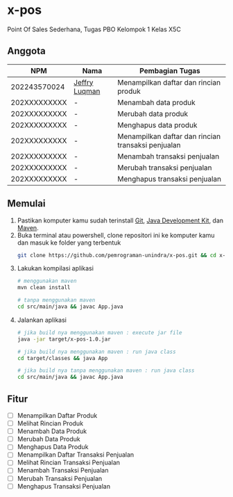 # x-pos
Point Of Sales Sederhana, Tugas PBO Kelompok 1 Kelas X5C

## Anggota

NPM          | Nama                                                        | Pembagian Tugas
-------------|-------------------------------------------------------------|--------------------------
202243570024 | [Jeffry Luqman](https://github.com/jeffry-luqman)           | Menampilkan daftar dan rincian produk
202XXXXXXXXX | -                                                           | Menambah data produk
202XXXXXXXXX | -                                                           | Merubah data produk
202XXXXXXXXX | -                                                           | Menghapus data produk
202XXXXXXXXX | -                                                           | Menampilkan daftar dan rincian transaksi penjualan
202XXXXXXXXX | -                                                           | Menambah transaksi penjualan
202XXXXXXXXX | -                                                           | Merubah transaksi penjualan
202XXXXXXXXX | -                                                           | Menghapus transaksi penjualan

## Memulai
1. Pastikan komputer kamu sudah terinstall [Git](https://git-scm.com/), [Java Development Kit](http://jdk.java.net/), dan [Maven](https://maven.apache.org/download.cgi).
2. Buka terminal atau powershell, clone repositori ini ke komputer kamu dan masuk ke folder yang terbentuk
	```bash
	git clone https://github.com/pemrograman-unindra/x-pos.git && cd x-pos
	```
3. Lakukan kompilasi aplikasi
	```bash
	# menggunakan maven
	mvn clean install

	# tanpa menggunakan maven
	cd src/main/java && javac App.java
	```
4. Jalankan aplikasi
	```bash
	# jika build nya menggunakan maven : execute jar file
	java -jar target/x-pos-1.0.jar

	# jika build nya menggunakan maven : run java class
	cd target/classes && java App

	# jika build nya tanpa menggunakan maven : run java class
	cd src/main/java && javac App.java
	```

## Fitur
- [ ] Menampilkan Daftar Produk
- [ ] Melihat Rincian Produk
- [ ] Menambah Data Produk
- [ ] Merubah Data Produk
- [ ] Menghapus Data Produk
- [ ] Menampilkan Daftar Transaksi Penjualan
- [ ] Melihat Rincian Transaksi Penjualan
- [ ] Menambah Transaksi Penjualan
- [ ] Merubah Transaksi Penjualan
- [ ] Menghapus Transaksi Penjualan
